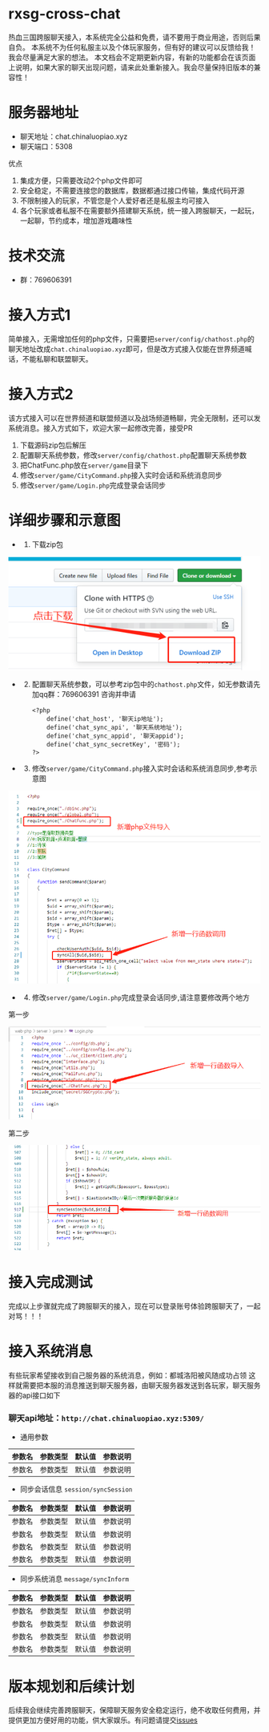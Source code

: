 # rxsg-cross-chat
热血三国跨服聊天接入，本系统完全公益和免费，请不要用于商业用途，否则后果自负。
本系统不为任何私服主以及个体玩家服务，但有好的建议可以反馈给我！我会尽量满足大家的想法。
本文档会不定期更新内容，有新的功能都会在该页面上说明，如果大家的聊天出现问题，请来此处重新接入。我会尽量保持旧版本的兼容性！

# 服务器地址
- 聊天地址：chat.chinaluopiao.xyz 
- 聊天端口：5308


优点

1.  集成方便，只需要改动2个php文件即可
2.  安全稳定，不需要连接您的数据库，数据都通过接口传输，集成代码开源
3.  不限制接入的玩家，不管您是个人爱好者还是私服主均可接入
4.  各个玩家或者私服不在需要额外搭建聊天系统，统一接入跨服聊天，一起玩，一起聊，节约成本，增加游戏趣味性


# 技术交流
- 群：769606391


# 接入方式1
简单接入，无需增加任何的php文件，只需要把`server/config/chathost.php`的聊天地址改成`chat.chinaluopiao.xyz`即可，但是改方式接入仅能在世界频道喊话，不能私聊和联盟聊天。


# 接入方式2
该方式接入可以在世界频道和联盟频道以及战场频道畅聊，完全无限制，还可以发系统消息。接入方式如下，欢迎大家一起修改完善，接受PR

1.  下载源码zip包后解压
2.  配置聊天系统参数，修改`server/config/chathost.php`配置聊天系统参数
3.  把ChatFunc.php放在`server/game`目录下
4.  修改`server/game/CityCommand.php`接入实时会话和系统消息同步
5.  修改`server/game/Login.php`完成登录会话同步


# 详细步骤和示意图

- 1.  下载zip包

![下载zip包](https://github.com/chinaluopiao/rxsg-cross-chat/blob/master/images/20190830142302.png)


- 2.  配置聊天系统参数，可以参考zip包中的`chathost.php`文件，如无参数请先加qq群：769606391 咨询并申请


        ``` 
        <?php 
            define('chat_host', '聊天ip地址');
            define('chat_sync_api', '聊天系统地址');
            define('chat_sync_appid', '聊天appid');
            define('chat_sync_secretKey', '密码');
        ?>
        ```


- 3.  修改`server/game/CityCommand.php`接入实时会话和系统消息同步,参考示意图

![修改CityCommand.php](https://github.com/chinaluopiao/rxsg-cross-chat/blob/master/images/20190830135707.png)


- 4.  修改`server/game/Login.php`完成登录会话同步,请注意要修改两个地方

第一步

![修改Login.php第一步，导入文件](https://github.com/chinaluopiao/rxsg-cross-chat/blob/master/images/20190830135853.png)  

第二步

![修改Login.php第二步，同步会话](https://github.com/chinaluopiao/rxsg-cross-chat/blob/master/images/20190830140020.png)  




# 接入完成测试

完成以上步骤就完成了跨服聊天的接入，现在可以登录账号体验跨服聊天了，一起对骂！！！


# 接入系统消息

有些玩家希望接收到自己服务器的系统消息，例如：都城洛阳被风随成功占领
这样就需要把本服的消息推送到聊天服务器，由聊天服务器发送到各玩家，聊天服务器的api接口如下

### 聊天api地址：`http://chat.chinaluopiao.xyz:5309/`

- 通用参数

|参数名|参数类型|默认值|参数说明|
|:----:|:----:|:----:|:----:|
|参数名|参数类型|默认值|参数说明|


- 同步会话信息 `session/syncSession`

|参数名|参数类型|默认值|参数说明|
|:----:|:----:|:----:|:----:|
|参数名|参数类型|默认值|参数说明|
|参数名|参数类型|默认值|参数说明|
|参数名|参数类型|默认值|参数说明|
|参数名|参数类型|默认值|参数说明|


- 同步系统消息 `message/syncInform`

|参数名|参数类型|默认值|参数说明|
|:----:|:----:|:----:|:----:|
|参数名|参数类型|默认值|参数说明|
|参数名|参数类型|默认值|参数说明|
|参数名|参数类型|默认值|参数说明|
|参数名|参数类型|默认值|参数说明|



# 版本规划和后续计划
后续我会继续完善跨服聊天，保障聊天服务安全稳定运行，绝不收取任何费用，并提供更加方便好用的功能，供大家娱乐。有问题请提交[issues](https://github.com/chinaluopiao/rxsg-cross-chat/issues)



